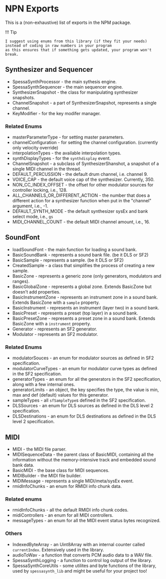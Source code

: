 # NPN Exports

This is a (non-exhaustive) list of exports in the NPM package.

!!! Tip

    I suggest using enums from this library (if they fit your needs) instead of coding in raw numbers in your program
    as this ensures that if something gets updated, your program won't break.

## Synthesizer and Sequencer

- SpessaSynthProcessor - the main sythesis engine.
- SpessaSynthSequencer - the main sequencer engine.
- SynthesizerSnapshot - the class for manipulating synthesizer snapshots.
- ChannelSnapshot - a part of SynthesizerSnapshot, represents a single channel.
- KeyModifier - for the key modifer manager.

### Related Enums

- masterParameterType - for setting master parameters.
- channelConfiguration - for setting the channel configuration. (currently only velocity override)
- interpolationTypes - the available interpolation types.
- synthDisplayTypes - for the `synthdisplay` event.
- ChannelSnapshot - a subclass of SynthesizerShanshot, a snapshot of a single MIDI channel in the thread.
- DEFAULT_PERCUSSION - the default drum channel, i.e. channel 9.
- VOICE_CAP - the default voice cap of the synthesizer. Currently, 350.
- NON_CC_INDEX_OFFSET - the offset for other modulator sources for controller locking, i.e., 128.
- ALL_CHANNELS_OR_DIFFERENT_ACTION - the number that does a different action for a synthesizer function when put in
  the "channel" argument, i.e., -1.
- DEFAULT_SYNTH_MODE - the default synthesizer sysEx and bank select mode, i.e., `gs`
- MIDI_CHANNEL_COUNT - the default MIDI channel amount, i.e., 16.

## SoundFont

- loadSoundFont - the main function for loading a sound bank.
- BasicSoundBank - represents a sound bank file. (be it DLS or SF2)
- BasicSample - represents a sample. (be it DLS or SF2)
- CreatedSample - a class that simplifies the process of creating a new sample.
- BasicZone - represents a generic zone (only generators, modulators and ranges).
- BasicGlobalZone - represents a global zone. Extends BasicZone but doesn't add properties.
- BasicInstrumentZone - represents an instrument zone in a sound bank. Extends BasicZone with a `sample` property.
- BasicInstrument - represents an instrument (layer two) in a sound bank.
- BasicPreset - represents a preset (top layer) in a sound bank.
- BasicPresetZone - represents a preset zone in a sound bank. Extends BasicZone with a `instrument` property.
- Generator - represents an SF2 generator.
- Modulator - represents an SF2 modulator.

### Related Enums

- modulatorSouces - an enum for modulator sources as defined in SF2 specification.
- modulatorCurveTypes - an enum for modulator curve types as defined in the SF2 specification.
- generatorTypes - an enum for all the generators in the SF2 specification, along with a few internal ones.
- generatorLimits - an object, the key specifies the type, the value is min, max and def (default) values for this
  generator.
- sampleTypes - all `sfSampleType`s defined in the SF2 specification.
- DLSSources - an enum for DLS sources as defined in the DLS level 2 specification.
- DLSDestinations - an enum for DLS destinations as defined in the DLS level 2 specification.

## MIDI

- MIDI - the MIDI file parser.
- MIDISequenceData - the parent class of BasicMIDI, containing all the information without the memory-intensive track
  and embedded sound bank data.
- BasicMIDI - the base class for MIDI sequences.
- MIDIBuilder - the MIDI file builder.
- MIDIMessage - represents a single MIDI/meta/sysEx event.
- rmidInfoChunks - an enum for RMIDI info chunk data.

### Related enums

- rmidInfoChunks - all the default RMIDI info chunk codes.
- midiControllers - an enum for all MIDI controllers.
- messageTypes - an enum for all the MIDI event status bytes recognized.

### Others

- IndexedByteArray - an Uint8Array with an internal counter called `currentIndex`. Extensively used in the library.
- audioToWav - a function that converts PCM audio data to a WAV file.
- SpessaSynthLogging - a function to control log output of the library.
- SpessaSynthCoreUtils - some utilites and byte functions of the library, used by `spessasynth_lib` and might be useful
  for your project too!